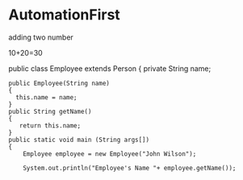 # AutomationFirst

adding two number

10+20=30


public class Employee extends Person
{
    private String name;

    public Employee(String name)
    {
      this.name = name;
    }
    public String getName()
    {
       return this.name;
    }
    public static void main (String args[])
    {
        Employee employee = new Employee("John Wilson");

        System.out.println("Employee's Name "+ employee.getName());
        
